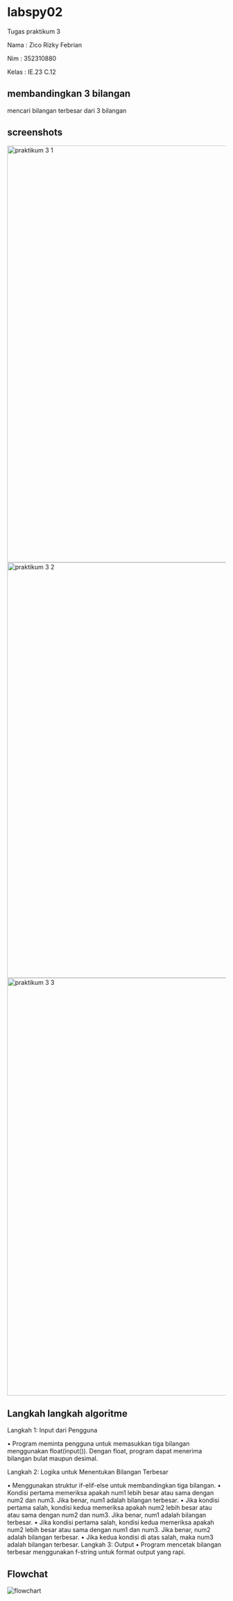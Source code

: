 # labspy02

Tugas praktikum 3

Nama : Zico Rizky Febrian

Nim : 352310880

Kelas : IE.23 C.12

## membandingkan 3 bilangan
mencari bilangan terbesar dari 3 bilangan

## screenshots

<img width="958" alt="praktikum 3 1" src="https://github.com/user-attachments/assets/1c65be33-da40-4061-9d4d-631dfe6e8ac5">
<img width="955" alt="praktikum 3 2" src="https://github.com/user-attachments/assets/e8eedde4-cb04-4cf1-9f37-c07ac48697ff">
<img width="960" alt="praktikum 3 3" src="https://github.com/user-attachments/assets/deb4d060-4e7f-4216-9572-033690e7905e">



## Langkah langkah algoritme

Langkah 1: Input dari Pengguna

•	Program meminta pengguna untuk memasukkan tiga bilangan menggunakan float(input()). Dengan float, program dapat menerima bilangan bulat maupun desimal.

 Langkah 2: Logika untuk Menentukan Bilangan Terbesar
 
•	Menggunakan struktur if-elif-else untuk membandingkan tiga bilangan.
•	Kondisi pertama memeriksa apakah num1 lebih besar atau sama dengan num2 dan num3. Jika benar, num1 adalah bilangan terbesar.
•	Jika kondisi pertama salah, kondisi kedua memeriksa apakah num2 lebih besar atau atau sama dengan num2 dan num3. Jika benar, num1 adalah bilangan terbesar.
•	Jika kondisi pertama salah, kondisi kedua memeriksa apakah num2 lebih besar atau sama dengan num1 dan num3. Jika benar, num2 adalah bilangan terbesar.
•	Jika kedua kondisi di atas salah, maka num3 adalah bilangan terbesar.
 Langkah 3: Output
•	Program mencetak bilangan terbesar menggunakan f-string untuk format output yang rapi.

## Flowchat

![flowchart](https://github.com/user-attachments/assets/24305f1d-a2c7-4738-8745-76d20a834778)


